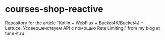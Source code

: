 # courses-shop-reactive
Repository for the article "Kotlin + WebFlux + Bucket4K/Bucket4J + Lettuce. Усовершенствуем API с помощью Rate Limiting." from my blog at tune-it.ru 
